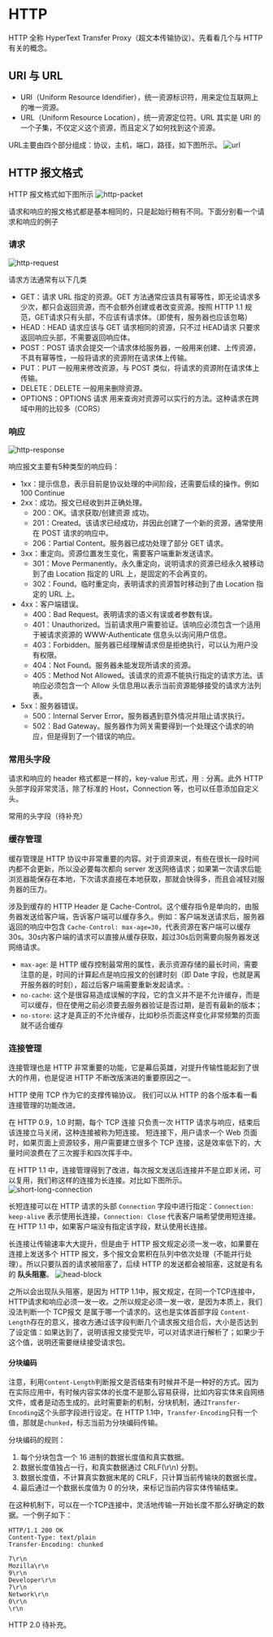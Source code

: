 # HTTP
HTTP 全称 HyperText Transfer Proxy（超文本传输协议）。先看看几个与 HTTP 有关的概念。

## URI 与 URL
* URI（Uniform Resource Idendifier），统一资源标识符，用来定位互联网上的唯一资源。
* URL（Uniform Resource Location），统一资源定位符。URL 其实是 URI 的一个子集，不仅定义这个资源，而且定义了如何找到这个资源。

URL主要由四个部分组成：协议，主机，端口，路径，如下图所示。
![url](./url.jpg)

## HTTP 报文格式
HTTP 报文格式如下图所示
![http-packet](./http-packet.jpg)

请求和响应的报文格式都是基本相同的，只是起始行稍有不同。下面分别看一个请求和响应的例子

### 请求
![http-request](./http-request.jpg)

请求方法通常有以下几类
* GET：请求 URL 指定的资源。GET 方法通常应该具有幂等性，即无论请求多少次，都只会返回资源，而不会额外创建或者改变资源。按照 HTTP 1.1 规范，GET请求只有头部，不应该有请求体。（即使有，服务器也应该忽略）
* HEAD：HEAD 请求应该与 GET 请求相同的资源，只不过 HEAD请求 只要求返回响应头部，不需要返回响应体。
* POST：POST 请求会提交一个请求体给服务器，一般用来创建、上传资源，不具有幂等性，一般将请求的资源附在请求体上传输。
* PUT：PUT 一般用来修改资源，与 POST 类似，将请求的资源附在请求体上传输。
* DELETE：DELETE 一般用来删除资源。
* OPTIONS：OPTIONS 请求 用来查询对资源可以实行的方法。这种请求在跨域中用的比较多（CORS）

### 响应
![http-response](./http-response.jpg)

响应报文主要有5种类型的响应码：
* 1xx：提示信息，表示目前是协议处理的中间阶段，还需要后续的操作。例如 100 Continue
* 2xx：成功。报文已经收到并正确处理。
    * 200：OK。请求获取/创建资源 成功。
    * 201：Created。该请求已经成功，并因此创建了一个新的资源，通常使用在 POST 请求的响应中。
    * 206：Partial Content。服务器已成功处理了部分 GET 请求。
* 3xx：重定向。资源位置发生变化，需要客户端重新发送请求。
    * 301：Move Permanently。永久重定向，说明请求的资源已经永久被移动到了由 Location 指定的 URL 上，是固定的不会再变的。
    * 302：Found。临时重定向，表明请求的资源暂时移动到了由 Location 指定的 URL 上。
* 4xx：客户端错误。
    * 400：Bad Request。表明请求的语义有误或者参数有误。
    * 401：Unauthorized。当前请求用户需要验证。该响应必须包含一个适用于被请求资源的 WWW-Authenticate 信息头以询问用户信息。
    * 403：Forbidden。服务器已经理解请求但是拒绝执行，可以认为用户没有权限。
    * 404：Not Found。服务器未能发现所请求的资源。
    * 405：Method Not Allowed。该请求的资源不能执行指定的请求方法。该响应必须包含一个 Allow 头信息用以表示当前资源能够接受的请求方法列表。
* 5xx：服务器错误。
    * 500：Internal Server Error。服务器遇到意外情况并阻止请求执行。
    * 502：Bad Gateway。服务器作为网关需要得到一个处理这个请求的响应，但是得到了一个错误的响应。

### 常用头字段
请求和响应的 header 格式都是一样的，key-value 形式，用 `:` 分离。此外 HTTP 头部字段非常灵活，除了标准的 Host，Connection 等，也可以任意添加自定义头。

常用的头字段（待补充）

### 缓存管理
缓存管理是 HTTP 协议中非常重要的内容。对于资源来说，有些在很长一段时间内都不会更新，所以没必要每次都向 server 发送网络请求；如果第一次请求后能浏览器能保存在本地，下次请求直接在本地获取，那就会快得多，而且会减轻对服务器的压力。

涉及到缓存的 HTTP Header 是 Cache-Control。这个缓存指令是单向的，由服务器发送给客户端，告诉客户端可以缓存多久。例如：客户端发送请求后，服务器返回的响应中包含 `Cache-Control: max-age=30`，代表资源在客户端可以缓存30s。30s内客户端的请求可以直接从缓存获取，超过30s后则需要向服务器发送网络请求。

* `max-age`: 是 HTTP 缓存控制最常用的属性，表示资源存储的最长时间，需要注意的是，时间的计算起点是响应报文的创建时刻（即 Date 字段，也就是离开服务器的时刻），超过后客户端需要重新发起请求。:
* `no-cache`: 这个是很容易造成误解的字段，它的含义并不是不允许缓存，而是可以缓存，但在使用之前必须要去服务器验证是否过期，是否有最新的版本；
* `no-store`: 这才是真正的不允许缓存，比如秒杀页面这样变化非常频繁的页面就不适合缓存

### 连接管理
连接管理也是 HTTP 非常重要的功能，它是幕后英雄，对提升传输性能起到了很大的作用，也是促进 HTTP 不断改版演进的重要原因之一。

HTTP 使用 TCP 作为它的支撑传输协议。
我们可以从 HTTP 的各个版本看一看连接管理的功能改进。

在 HTTP 0.9，1.0 时期，每个 TCP 连接 只负责一次 HTTP 请求与响应，结束后该连接立马关闭，这种连接被称为短连接。
短连接下，用户请求一个 Web 页面时，如果页面上资源较多，用户需要建立很多个 TCP 连接，这是效率低下的，大量时间浪费在了三次握手和四次挥手中。

在 HTTP 1.1 中，连接管理得到了改进，每次报文发送后连接并不是立即关闭，可以复用，我们称这样的连接为长连接。对比如下图所示。
![short-long-connection](./short-long-connection.jpg)

长短连接可以在 HTTP 请求的头部 `Connection` 字段中进行指定：`Connection: keep-alive` 表示使用长连接，`Connection: Close` 代表客户端希望使用短连接。在 HTTP 1.1 中，如果客户端没有指定该字段，默认使用长连接。

长连接让传输速率大大提升，但是由于 HTTP 报文规定必须一发一收，如果要在连接上发送多个 HTTP 报文，多个报文会累积在队列中依次处理（不能并行处理）。所以只要队首的请求被阻塞了，后续 HTTP 的发送都会被阻塞，这就是有名的 **队头阻塞**。
![head-block](./head-block.jpg)

之所以会出现队头阻塞，是因为 HTTP 1.1中，报文规定，在同一个TCP连接中，HTTP请求和响应必须一发一收。之所以规定必须一发一收，是因为本质上，我们没法判断一个 TCP报文 是属于哪一个请求的。这也是实体首部字段 `Content-Length`存在的意义，接收方通过该字段判断几个请求报文组合后，大小是否达到了设定值：如果达到了，说明该报文接受完毕，可以对请求进行解析了；如果少于这个值，说明还需要继续接受请求包。 

#### 分块编码
注意，利用`Content-Length`判断报文是否结束有时候并不是一种好的方式。因为在实际应用中，有时候内容实体的长度不是那么容易获得，比如内容实体来自网络文件，或者是动态生成的。此时需要新的机制，分块机制，通过`Transfer-Encoding`这个头部字段进行设定。在 HTTP 1.1中，`Transfer-Encoding`只有一个值，那就是`chunked`，标志当前为分块编码传输。

分块编码的规则：
1. 每个分块包含一个 16 进制的数据长度值和真实数据。
2. 数据长度值独占一行，和真实数据通过 CRLF(\r\n) 分割。
3. 数据长度值，不计算真实数据末尾的 CRLF，只计算当前传输块的数据长度。
4. 最后通过一个数据长度值为 0 的分块，来标记当前内容实体传输结束。

在这种机制下，可以在一个TCP连接中，灵活地传输一开始长度不那么好确定的数据。一个例子如下：
```
HTTP/1.1 200 OK
Content-Type: text/plain
Transfer-Encoding: chunked

7\r\n
Mozilla\r\n
9\r\n
Developer\r\n
7\r\n
Network\r\n
0\r\n
\r\n
```

HTTP 2.0 待补充。
